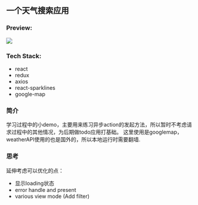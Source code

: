 ## 一个天气搜索应用

### Preview:    
![](http://om8hmotom.bkt.clouddn.com/weather.gif)

### Tech Stack:

- react
- redux
- axios
- react-sparklines
- google-map

### 简介
学习过程中的小demo，主要用来练习异步action的发起方法，所以暂时不考虑请求过程中的其他情况，为后期做todo应用打基础。 这里使用是googlemap，weatherAPI使用的也是国外的，所以本地运行时需要翻墙.

### 思考
延伸考虑可以优化的点：

- 显示loading状态
- error handle and present
- various view mode (Add filter)
